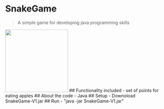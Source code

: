 # SnakeGame
<!-- ?raw=true "Title -->

> A simple game for developing java programming skills
<img src="[http://....jpg](https://github.com/forafox/Snake/blob/master/images/gameRun.png)" width="200" height="200" />
## Functionality included
- set of points for eating apples
## About the code
- Java
## Setup
- Downoload SnakeGame-V1.jar
## Run
- "java -jar SnakeGame-V1.jar"
